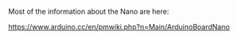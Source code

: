 Most of the information about the Nano are here: 

<a href="https://www.arduino.cc/en/pmwiki.php?n=Main/ArduinoBoardNano">https://www.arduino.cc/en/pmwiki.php?n=Main/ArduinoBoardNano</a>
